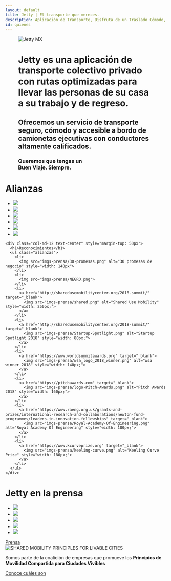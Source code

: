 ```yaml
---
layout: default
title: Jetty | El transporte que mereces.
description: Aplicación de Transporte, Disfruta de un Traslado Cómodo, Rápido y Seguro de Manera Diaria a Bordo de  Camionetas Ejecutivas con Conductores Verificados.
id: quienes
---
```


<figure class="header-quienes">
  <img src="img/Back_Quienes.jpg" alt="Jetty MX" class="back">
  <figcaption>
    <div class="container header-content-quienes">
      <div class="row">
        <div class="col-md-10">
          <h1>Jetty es una aplicación de transporte colectivo privado con rutas optimizadas para llevar las personas de su casa a su trabajo y de regreso.</h1>
          <h2>Ofrecemos un servicio de transporte seguro, cómodo y accesible a bordo de camionetas ejecutivas con conductores altamente calificados.</h2>
          <!-- <h1>Creamos e implementamos soluciones tecnológicas para eficientar y mejorar la calidad del transporte.</h1>
          <h2>Nuestro objetivo es mejorar la experiencia del pasajero al mismo tiempo que mejoramos la rentabilidad del empresario de transporte colectivo.</h2>-->
          <h3>Queremos que tengas un <br> <strong>Buen Viaje. Siempre.</strong></h3>
        </div>
      </div>
    </div>
  </figcaption>
</figure>

<div class="clearfix"></div>

<!-- <div class="space-greenUp">
  <img src="img/back-green-down.png">
</div> -->

<!-- <div class="nosotros">
  <div class="container">
    <div class="row">
      <div class="col-md-12 text-center">
        <h1>¿Quiénes somos?</h1>
      </div>
    </div>
    <div class="row text-center equipo">
      <div class="col-md-3">
        <img src="img/Onesimo-Flores.jpg" alt="Onesimo Flores, Equipo Jetty">
        <h3><strong>Onésimo Flores</strong></h3>
        <p><strong>Socio fundador</strong></p>
        <p>Fue académico de MIT y es experto en transporte y desarrollo urbano.</p>
      </div>
      <div class="col-md-3">
        <img src="img/Diego-Guzman.jpg" alt="Diego Guzman, Equipo Jetty">
        <h3><strong>Diego Guzman</strong></h3>
        <p><strong>Director de Operaciones</strong></p>
        <p>Trabajó en arrendadoras y es experto en mejoras de calidad y reingeniería de procesos.</p>
      </div>
      <div class="col-md-3">
        <img src="img/Cristina-Palacios.jpg" alt="Cristina Palacios, Equipo Jetty">
        <h3><strong>Cristina Palacios</strong></h3>
        <p><strong>Socia y directora</strong></p>
        <p>Fue directora y fundadora de Aventones. Socia de www.innku.com</p>
      </div>
      <div class="col-md-3">
        <img src="img/Celestin-Soubrier.jpg" alt="Célestin Soubrier, Equipo Jetty">
        <h3><strong>Célestin Soubrier</strong></h3>
        <p><strong>Director de Marketing</strong></p>
        <p>Fue director de marketing en México de la empresa más grande de viajes compartidos.</p><br>
      </div>
    </div>

  </div>
</div> -->

<!-- <div class="space-greenUp">
  <img src="img/back-green-up.png">
</div> -->

<div class="container alianzas-content">
  <div class="row">
    <div class="col-md-10 col-md-offset-1 text-center">
      <h1>Alianzas</h1>
      <ul class="alianzas">
        <li>
          <a href="http://xibalbafestival.com" target="_blanck">
            <img src="imgs-prensa/logo-xibalba.png">
          </a>
        </li>
        <li>
          <a href="https://courses.platzi.com" target="_blanck">
            <img src="imgs-prensa/platzi.png">
          </a>
        </li>
        <li>
          <a href="#" target="_blanck">
            <img src="imgs-prensa/conecta-cuatro.png">
          </a>
        </li>
        <li>
          <a href="http://impact0.org/" target="_blanck">
            <img src="imgs-prensa/impacto.jpg">
          </a>
        </li>
        <li>
          <a href="http://mexicotravesias.com" target="_blanck">
            <img src="imgs-prensa/LOGO_TM.jpg">
          </a>
        </li>
        <!-- <li>
          <a href="http://www.piplatam.com/" target="_blanck">
            <img src="imgs-prensa/Logo-pip-Latam.png">
          </a>
        </li> -->
        <!-- <li>
          <a href="https://www.mheducation.com.mx" target="_blanck">
            <img src="imgs-prensa/MHE-Logo.png">
          </a>
        </li> -->
        <li>
          <a href="https://www.latamobility.com/" target="_blanck">
            <img src="imgs-prensa/latam-mobility.png">
          </a>
        </li>
      </ul>
    </div>

    <div class="col-md-12 text-center" style="margin-top: 50px">
      <h1>Reconocimientos</h1>
      <ul class="alianzas">
        <li>
          <img src="imgs-prensa/30-promesas.png" alt="30 promesas de negocio" style="width: 140px">
        </li>
        <li>
          <img src="imgs-prensa/NEGRO.png">
        </li>
        <li>
          <a href="http://sharedusemobilitycenter.org/2018-summit/" target="_blank">
            <img src="imgs-prensa/shared.png" alt="Shared Use Mobility" style="width: 250px;">
          </a>
        </li>
        <li>
          <a href="http://sharedusemobilitycenter.org/2018-summit/" target="_blank">
            <img src="imgs-prensa/Startup-Spotlight.png" alt="Startup Spotlight 2018" style="width: 80px;">
          </a>
        </li>
        <li>
          <a href="https://www.worldsummitawards.org" target="_blank">
            <img src="imgs-prensa/wsa_logo_2018_winner.png" alt="wsa winner 2018" style="width: 140px;">
          </a>
        </li>
        <li>
          <a href="https://pitchawards.com" target="_blank">
            <img src="imgs-prensa/logo-Pitch-Awards.png" alt="Pitch Awards 2018" style="width: 160px;">
          </a>
        </li>
        <li>
          <a href="https://www.raeng.org.uk/grants-and-prizes/international-research-and-collaborations/newton-fund-programmes/leaders-in-innovation-fellowships" target="_blank">
            <img src="imgs-prensa/Royal-Academy-Of-Engineering.png" alt="Royal Academy Of Engineering" style="width: 180px;">
          </a>
        </li>
        <li>
          <a href="https://www.kcurveprize.org" target="_blank">
            <img src="imgs-prensa/keeling-curve.png" alt="Keeling Curve Prize" style="width: 180px;">
          </a>
        </li>
      </ul>
    </div>

  </div>
</div>

<div class="clearfix"></div>

<div class="container reconocimientos">
  <div class="row">
    <div class="col-md-12 text-center">
      <h1>Jetty en la prensa</h1>
      <ul class="alianzas">
        <li>
          <img src="imgs-prensa/reforma.png">
        </li>
        <li>
          <img src="imgs-prensa/milenio.png">
        </li>
        <li>
          <img src="imgs-prensa/expansion.png">
        </li>
        <li>
          <img src="imgs-prensa/excelsior.png">
        </li>
        <li>
          <img src="imgs-prensa/forbes.png">
        </li>
      </ul>
      <a href="/prensa" class="btn btn-green">Prensa</a>
    </div>
  </div>
</div>


<div class="container mobility">
  <div class="row">
    <div class="col-md-10 col-md-offset-1">
      <div class="row">
        <div class="col-md-3">
          <img src="img/logo-shared-mobility.jpg" alt="SHARED MOBILITY PRINCIPLES FOR LIVABLE CITIES">
        </div>
        <div class="col-md-9">
          <p class="lead">Somos parte de la coalición de empresas que promueve los <b>Principios de Movilidad Compartida para Ciudades Vivibles</b></p>
          <a href="https://static1.squarespace.com/static/59c2e59b4c326d11fcf1f516/t/5a677b38c83025d21f6c5bd5/1516731192772/10+Points+WRI+Spanish.pdf" target="_blank">Conoce cuáles son</a>
        </div>
      </div>
    </div>
  </div>
</div>

